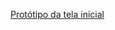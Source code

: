 [Protótipo da tela inicial](https://www.figma.com/file/oPoWqmF1EAKcr4qS4WvKxp/Projeto_CXC_Conex_Consult?type=design&node-id=6-18&mode=design&t=xzfSqifFQ7OxT2UT-0)
